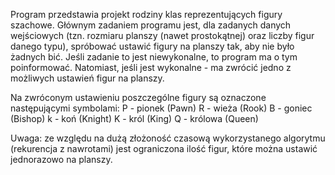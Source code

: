 Program przedstawia projekt rodziny klas reprezentujących figury szachowe. Głównym zadaniem programu jest, dla zadanych danych 
wejściowych (tzn. rozmiaru planszy (nawet prostokątnej) oraz liczby figur danego typu), spróbować ustawić figury na planszy tak, aby nie było 
żadnych bić. Jeśli zadanie to jest niewykonalne, to program ma o tym poinformować. Natomiast, jeśli jest wykonalne - ma zwrócić 
jedno z możliwych ustawień figur na planszy.

Na zwróconym ustawieniu poszczególne figury są oznaczone następującymi symbolami:
P - pionek (Pawn)
R - wieża (Rook)
B - goniec (Bishop)
k - koń (Knight)
K - król (King)
Q - królowa (Queen)
 
Uwaga: ze względu na dużą złożoność czasową wykorzystanego algorytmu (rekurencja z nawrotami) jest ograniczona ilość figur, które można ustawić jednorazowo na planszy.
